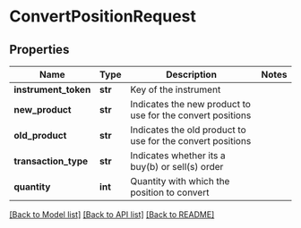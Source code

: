 # ConvertPositionRequest

## Properties
Name | Type | Description | Notes
------------ | ------------- | ------------- | -------------
**instrument_token** | **str** | Key of the instrument | 
**new_product** | **str** | Indicates the new product to use for the convert positions | 
**old_product** | **str** | Indicates the old product to use for the convert positions | 
**transaction_type** | **str** | Indicates whether its a buy(b) or sell(s) order | 
**quantity** | **int** | Quantity with which the position to convert | 

[[Back to Model list]](../README.md#documentation-for-models) [[Back to API list]](../README.md#documentation-for-api-endpoints) [[Back to README]](../README.md)

